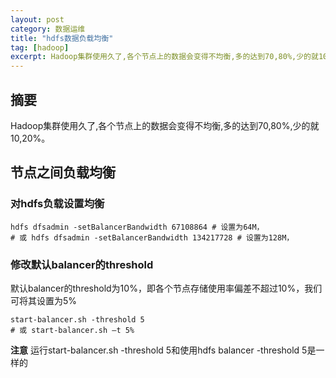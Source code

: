 ```yaml
---
layout: post
category: 数据运维
title: "hdfs数据负载均衡"
tag: [hadoop]
excerpt: Hadoop集群使用久了,各个节点上的数据会变得不均衡,多的达到70,80%,少的就10,20%。
---
```


## 摘要

Hadoop集群使用久了,各个节点上的数据会变得不均衡,多的达到70,80%,少的就10,20%。

## 节点之间负载均衡

### 对hdfs负载设置均衡

```shell
hdfs dfsadmin -setBalancerBandwidth 67108864 # 设置为64M，
# 或 hdfs dfsadmin -setBalancerBandwidth 134217728 # 设置为128M，
```

### 修改默认balancer的threshold

默认balancer的threshold为10%，即各个节点存储使用率偏差不超过10%，我们可将其设置为5%

```shell
start-balancer.sh -threshold 5
# 或 start-balancer.sh –t 5%
```

**注意** 运行start-balancer.sh -threshold 5和使用hdfs balancer -threshold 5是一样的
